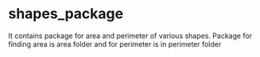 # shapes_package
It contains package for area and perimeter of various shapes. Package for finding area is area folder and for perimeter is in perimeter folder
